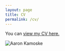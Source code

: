 ```yaml
---
layout: page
title: CV
permalink: /cv/
---
```


You can [view my CV here.]({{akamoske.github.io}}/images/Kamoske_CV_Working_20180815.pdf)

![Aaron Kamoske](images/Canopy2_HARVflux_20170820.jpg)
